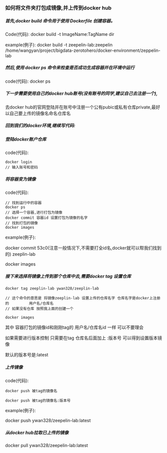 ### 如何将文件夹打包成镜像,并上传到docker hub

##### 首先,**docker build** 命令用于使用 Dockerfile 创建容器。

Code(代码): docker build  -t ImageName:TagName dir

example(例子): docker build -t zeepelin-lab:zeepelin /home/wangyan/project/bigdata-zerotohero/docker-environment/zeppelin-lab

##### 然后,使用 docker ps 命令来检查是否成功生成容器并在环境中运行

code(代码): docker ps

##### 下一步需要使用自己的docker hub账号(没有账号的同学,建议自己去注册一个),

去docker hub的官网登陆并在账号中注册一个公有pubic或私有仓库private,最好以自己要上传的镜像名命名仓库名

##### 回到我们的docker环境,继续写代码:

##### 登陆docker账户仓库

code(代码):

```
docker login
// 输入账号和密码
```

##### 将容器变为镜像

code(代码):

```
// 找到运行中的容器 
docker ps
// 选择一个容器,进行打包为镜像
docker commit 容器id 设置打包为镜像的名字
// 找到打包的镜像
docker images
```

example(例子):

docker commit 53c0(注意一般情况下,不需要打全id名,docker就可以帮我们找到的) zeeplin-lab

docker images

##### 接下来选择将镜像上传到那个仓库中去,需要docker tag 设置仓库

```
docker tag zeeplin-lab ywan328/zeeplin-lab

// 这个命令的意思是 将镜像zeeplin-lab 设置上传的仓库名字 仓库名字是docker上注册的         用户名/仓库名        
// 如果没有仓库 按照我上面的创建一个

docker images
```

其中 容器打包的镜像id和刚刚tag的 用户名/仓库名id 一样  可以不要理会

如果需要进行版本控制 只需要在tag 仓库名后面加上  :版本号   可以得到设置版本镜像

默认的版本号是:latest

##### 上传镜像

code(代码):

```
docker push 被tag的镜像名
```

```
docker push 被tag的镜像名:版本号
```

example(例子):

docker push ywan328/zeepelin-lab:latest

##### 从docker hub拉取已上传的镜像

docker pull ywan328/zeepelin-lab:latest



